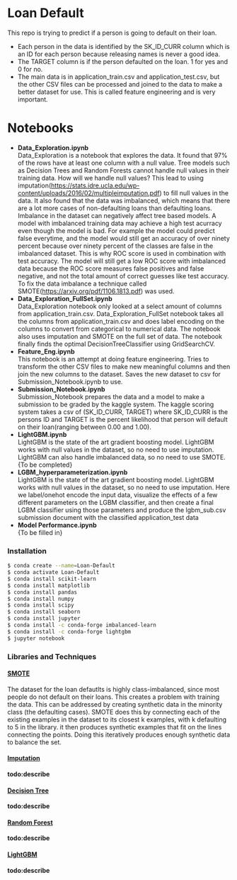 # Loan Default

This repo is trying to predict if a person is going to default on their loan.

- Each person in the data is identified by the SK_ID_CURR column which is an ID for each person because releasing names is never a good idea.
- The TARGET column is if the person defaulted on the loan. 1 for yes and 0 for no.
- The main data is in application_train.csv and application_test.csv, but the other CSV files can be processed and joined to the data to make a better dataset for use. This is called feature engineering and is very important.

# Notebooks

- **Data_Exploration.ipynb** <br/>
  Data_Exploration is a notebook that explores the data. It found that 97% of the rows have at least one column with a null value. Tree models such as Decision Trees and Random Forests cannot handle null values in their training data.
  How will we handle null values? This lead to using imputation(https://stats.idre.ucla.edu/wp-content/uploads/2016/02/multipleimputation.pdf) to fill null values in the data. It also found that the data was imbalanced, which means that there are a lot more cases of non-defaulting loans than defaulting loans. Imbalance in the dataset can negatively affect tree based models. A model with imbalanced training data may achieve a high test acurracy even though the model is bad. For example the model could predict false everytime, and the model would still get an accuracy of over ninety percent because over ninety percent of the classes are false in the imbalanced dataset. This is why ROC score is used in combination with test accuracy. The model will still get a low ROC score with imbalanced data because the ROC score measures false positives and false negative, and not the total amount of correct guesses like test accuracy. To fix the data imbalance a technique called SMOTE(https://arxiv.org/pdf/1106.1813.pdf) was used.
- **Data_Exploration_FullSet.ipynb** <br/>
  Data_Exploration notebook only looked at a select amount of columns from application_train.csv. Data_Exploration_FullSet notebook takes all the columns from application_train.csv and does label encoding on the columns to convert from categorical to numerical data. The notebook also uses imputation and SMOTE on the full set of data. The notebook finally finds the optimal DecisionTreeClassifier using GridSearchCV.
- **Feature_Eng.ipynb** <br/>
  This notebook is an attempt at doing feature engineering.
  Tries to transform the other CSV files to make new meaningful columns and then join the new columns to the dataset. Saves the new dataset to csv for Submission_Notebook.ipynb to use.
- **Submission_Notebook.ipynb** <br/>
  Submission_Notebook prepares the data and a model to make a submission to be graded by the kaggle system.
  The kaggle scoring system takes a csv of (SK_ID_CURR, TARGET) where SK_ID_CURR is the persons ID and TARGET is the percent likelihood that person will default on their loan(ranging between 0.00 and 1.00).
- **LightGBM.ipynb** <br/>
  LightGBM is the state of the art gradient boosting model. LightGBM works with null values in the dataset, so no need to use imputation.
  LightGBM can also handle imbalanced data, so no need to use SMOTE.
  {To be completed}
- **LGBM_hyperparameterization.ipynb** <br/>
  LightGBM is the state of the art gradient boosting model. LightGBM works with null values in the dataset, so no need to use imputation.
  Here we label/onehot encode the input data, visualize the effects of a few different parameters on the LGBM classifier, and then create a final LGBM classifier using those parameters and produce the lgbm_sub.csv submission document with the classified application_test data
- **Model Performance.ipynb** <br/>
  {To be filled in}

### Installation

```sh
$ conda create --name=Loan-Default
$ conda activate Loan-Default
$ conda install scikit-learn
$ conda install matplotlib
$ conda install pandas
$ conda install numpy
$ conda install scipy
$ conda install seaborn
$ conda install jupyter
$ conda install -c conda-forge imbalanced-learn
$ conda install -c conda-forge lightgbm
$ jupyter notebook
```

### Libraries and Techniques

#### [SMOTE](https://arxiv.org/pdf/1106.1813.pdf)

The dataset for the loan defautlts is highly class-imbalanced, since most people do not default on their loans. This creates a problem with training the data. This can be addressed by creating synthetic data in the minority class (the defaulting cases). SMOTE does this by connecting each of the existing examples in the dataset to its closest k examples, with k defaulting to 5 in the library. it then produces synthetic examples that fit on the lines connecting the points. Doing this iteratively produces enough synthetic data to balance the set.

#### [Imputation](https://stats.idre.ucla.edu/wp-content/uploads/2016/02/multipleimputation.pdf)

**todo:describe**

#### [Decision Tree](https://hunch.net/~coms-4771/quinlan.pdf)

**todo:describe**

#### [Random Forest](https://www.stat.berkeley.edu/~breiman/randomforest2001.pdf)

**todo:describe**

#### [LightGBM]([https://papers.nips.cc/paper/6907-lightgbm-a-highly-efficient-gradient-boosting-decision-tree.pdf)

**todo:describe**
